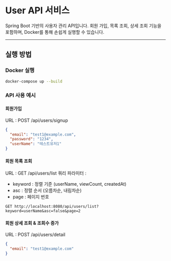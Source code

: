 # User API 서비스

Spring Boot 기반의 사용자 관리 API입니다. 회원 가입, 목록 조회, 상세 조회 기능을 포함하며, Docker를 통해 손쉽게 실행할 수 있습니다.

---

## 실행 방법

### Docker 실행

```bash
docker-compose up --build
```

### API 사용 예시

#### 회원가입
URL : POST /api/users/signup
```json
{
  "email": "test1@example.com",
  "password": "1234",
  "userName": "테스트유저1"
}
```

#### 회원 목록 조회
URL : GET /api/users/list
쿼리 파라미터 :
  - keyword : 정렬 기준 (userName, viewCount, createdAt)
  - asc : 정렬 순서 (오름차순, 내림차순)
  - page : 페이지 번호
```http
GET http://localhost:8080/api/users/list?keyword=userName&asc=false&page=2
```

#### 회원 상세 조회 & 조회수 증가
URL : POST /api/users/detail
```json
{
  "email": "test1@example.com"
}
```
